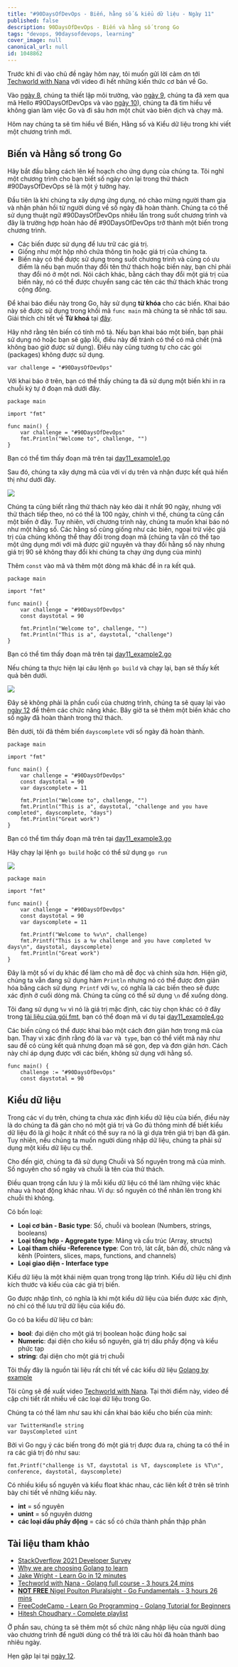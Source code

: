 ```yaml
---
title: "#90DaysOfDevOps - Biến, hằng số & kiểu dữ liệu - Ngày 11"
published: false
description: 90DaysOfDevOps - Biến và hằng số trong Go
tags: "devops, 90daysofdevops, learning"
cover_image: null
canonical_url: null
id: 1048862
---
```


Trước khi đi vào chủ đề ngày hôm nay, tôi muốn gửi lời cảm ơn tới [Techworld with Nana](https://www.youtube.com/watch?v=yyUHQIec83I) với video đi hết những kiến thức cơ bản về Go.

Vào [ngày 8](day08.md), chúng ta thiết lập môi trường, vào [ngày 9](day09.md), chúng ta đã xem qua mã Hello #90DaysOfDevOps và vào [ngày 10](day10.md)), chúng ta đã tìm hiểu về không gian làm việc Go và đi sâu hơn một chút vào biên dịch và chạy mã.

Hôm nay chúng ta sẽ tìm hiểu về Biến, Hằng số và Kiểu dữ liệu trong khi viết một chương trình mới.

## Biến và Hằng số trong Go

Hãy bắt đầu bằng cách lên kế hoạch cho ứng dụng của chúng ta. Tôi nghĩ một chương trình cho bạn biết số ngày còn lại trong thử thách #90DaysOfDevOps sẽ là một ý tưởng hay.

Đầu tiên là khi chúng ta xây dựng ứng dụng, nó chào mừng người tham gia và nhận phản hồi từ người dùng về số ngày đã hoàn thành. Chúng ta có thể sử dụng thuật ngữ #90DaysOfDevOps nhiều lần trong suốt chương trình và đây là trường hợp hoàn hảo để #90DaysOfDevOps trở thành một biến trong chương trình.

- Các biến được sử dụng để lưu trữ các giá trị.
- Giống như một hộp nhỏ chứa thông tin hoặc giá trị của chúng ta.
- Biến này có thể được sử dụng trong suốt chương trình và cũng có ưu điểm là nếu bạn muốn thay đổi tên thử thách hoặc biến này, bạn chỉ phải thay đổi nó ở một nơi. Nói cách khác, bằng cách thay đổi một giá trị của biến này, nó có thể được chuyển sang các tên các thử thách khác trong cộng đồng.

Để khai báo điều này trong Go, hãy sử dụng **từ khóa** cho các biến. Khai báo này sẽ được sử dụng trong khối mã `func main` mà chúng ta sẽ nhắc tới sau. Giải thích chi tết về **Từ khoá** tại [đây](https://go.dev/ref/spec#Keywords).

Hãy nhớ rằng tên biến có tính mô tả. Nếu bạn khai báo một biến, bạn phải sử dụng nó hoặc bạn sẽ gặp lỗi, điều này để tránh có thể có mã chết (mã không bao giờ được sử dụng). Điều này cũng tương tự cho các gói (packages) không được sử dụng.

```
var challenge = "#90DaysOfDevOps"
```

Với khai báo ở trên, bạn có thể thấy chúng ta đã sử dụng một biến khi in ra chuỗi ký tự ở đoạn mã dưới đây.

```
package main

import "fmt"

func main() {
    var challenge = "#90DaysOfDevOps"
    fmt.Println("Welcome to", challenge, "")
}
```

Bạn có thể tìm thấy đoạn mã trên tại [day11_example1.go](../../Days/Go/day11_example1.go)

Sau đó, chúng ta xây dựng mã của với ví dụ trên và nhận được kết quả hiển thị như dưới đây.

![](../../Days/Images/Day11_Go1.png)

Chúng ta cũng biết rằng thử thách này kéo dài ít nhất 90 ngày, nhưng với thử thách tiếp theo, nó có thể là 100 ngày, chính vì thế, chúng ta cũng cần một biến ở đây. Tuy nhiên, với chương trình này, chúng ta muốn khai báo nó như một hằng số. Các hằng số cũng giống như các biến, ngoại trừ việc giá trị của chúng không thể thay đổi trong đoạn mã (chúng ta vẫn có thể tạo một ứng dụng mới với mã được giữ nguyên và thay đổi hằng số này nhưng giá trị 90 sẽ không thay đổi khi chúng ta chạy ứng dụng của mình)

Thêm `const` vào mã và thêm một dòng mã khác để in ra kết quả.

```
package main

import "fmt"

func main() {
    var challenge = "#90DaysOfDevOps"
    const daystotal = 90

    fmt.Println("Welcome to", challenge, "")
    fmt.Println("This is a", daystotal, "challenge")
}
```

Bạn có thể tìm thấy đoạn mã trên tại [day11_example2.go](../../Days/Go/day11_example2.go)

Nếu chúng ta thực hiện lại câu lệnh `go build` và chạy lại, bạn sẽ thấy kết quả bên dưới.

![](../../Days/Images/Day11_Go2.png)

Đây sẽ không phải là phần cuối của chương trình, chúng ta sẽ quay lại vào [ngày 12](day12.md) để thêm các chức năng khác. Bây giờ ta sẽ thêm một biến khác cho số ngày đã hoàn thành trong thử thách.

Bên dưới, tôi đã thêm biến `dayscomplete` với số ngày đã hoàn thành.

```
package main

import "fmt"

func main() {
    var challenge = "#90DaysOfDevOps"
    const daystotal = 90
    var dayscomplete = 11

    fmt.Println("Welcome to", challenge, "")
    fmt.Println("This is a", daystotal, "challenge and you have completed", dayscomplete, "days")
    fmt.Println("Great work")
}
```

Bạn có thể tìm thấy đoạn mã trên tại [day11_example3.go](../../Days/Go/day11_example3.go)

Hãy chạy lại lệnh `go build` hoặc có thể sử dụng `go run`

![](../../Days/Images/Day11_Go3.png)

```
package main

import "fmt"

func main() {
	var challenge = "#90DaysOfDevOps"
	const daystotal = 90
	var dayscomplete = 11

	fmt.Printf("Welcome to %v\n", challenge)
	fmt.Printf("This is a %v challenge and you have completed %v days\n", daystotal, dayscomplete)
	fmt.Println("Great work")
}
```

Đây là một số ví dụ khác để làm cho mã dễ đọc và chỉnh sửa hơn. Hiện giờ, chúng ta vẫn đang sử dụng hàm `Println` nhưng nó có thể được đơn giản hóa bằng cách sử dụng` Printf` với `%v`, có nghĩa là các biến theo sẽ được xác định ở cuối dòng mã. Chúng ta cũng có thể sử dụng `\n` để xuống dòng.

Tôi đang sử dụng `%v` vì nó là giá trị mặc định, các tùy chọn khác có ở đây trong [tài liệu của gói fmt](https://pkg.go.dev/fmt), bạn có thể đoạn mã ví dụ tại [day11_example4.go](../../Days/Go/day11_example4.go)

Các biến cũng có thể được khai bảo một cách đơn giản hơn trong mã của bạn. Thay vì xác định rằng đó là `var` và` type`, bạn có thể viết mã này như sau để có cùng kết quả nhưng đoạn mã sẽ gọn, đẹp và đơn giản hơn. Cách này chỉ áp dụng được với các biến, không sử dụng với hằng số.

```
func main() {
    challenge := "#90DaysOfDevOps"
    const daystotal = 90
```

## Kiểu dữ liệu

Trong các ví dụ trên, chúng ta chưa xác định kiểu dữ liệu của biến, điều này là do chúng ta đã gán cho nó một giá trị và Go đủ thông minh để biết kiểu dữ liệu đó là gì hoặc ít nhất có thể suy ra nó là gì dựa trên giá trị bạn đã gán. Tuy nhiên, nếu chúng ta muốn người dùng nhập dữ liệu, chúng ta phải sử dụng một kiểu dữ liệu cụ thể.

Cho đến giờ, chúng ta đã sử dụng Chuỗi và Số nguyên trong mã của mình. Số nguyên cho số ngày và chuỗi là tên của thử thách.

Điều quan trọng cần lưu ý là mỗi kiểu dữ liệu có thể làm những việc khác nhau và hoạt động khác nhau. Ví dụ: số nguyên có thể nhân lên trong khi chuỗi thì không.

Có bốn loại:

- **Loại cơ bản - Basic type**: Số, chuỗi và boolean (Numbers, strings, booleans)
- **Loại tổng hợp - Aggregate type**: Mảng và cấu trúc (Array, structs)
- **Loại tham chiếu -Reference type**: Con trỏ, lát cắt, bản đồ, chức năng và kênh (Pointers, slices, maps, functions, and channels)
- **Loại giao diện - Interface type**

Kiểu dữ liệu là một khái niệm quan trọng trong lập trình. Kiểu dữ liệu chỉ định kích thước và kiểu của các giá trị biến.

Go được nhập tĩnh, có nghĩa là khi một kiểu dữ liệu của biến được xác định, nó chỉ có thể lưu trữ dữ liệu của kiểu đó.

Go có ba kiểu dữ liệu cơ bản:

- **bool**: đại diện cho một giá trị boolean hoặc đúng hoặc sai
- **Numeric**: đại diện cho kiểu số nguyên, giá trị dấu phẩy động và kiểu phức tạp
- **string**: đại diện cho một giá trị chuỗi

Tôi thấy đây là nguồn tài liệu rất chi tết về các kiểu dữ liệu [Golang by example](https://golangbyexample.com/all-data-types-in-golang-with-examples/)

Tôi cũng sẽ đề xuất video [Techworld with Nana](https://www.youtube.com/watch?v=yyUHQIec83I&t=2023s). Tại thời điểm này, video đề cập chi tiết rất nhiều về các loại dữ liệu trong Go.

Chúng ta có thể làm như sau khi cần khai báo kiểu cho biến của mình:

```
var TwitterHandle string
var DaysCompleted uint
```

Bởi vì Go ngụ ý các biến trong đó một giá trị được đưa ra, chúng ta có thể in ra các giá trị đó như sau:

```
fmt.Printf("challenge is %T, daystotal is %T, dayscomplete is %T\n", conference, daystotal, dayscomplete)
```

Có nhiều kiểu số nguyên và kiểu float khác nhau, các liên kết ở trên sẽ trình bày chi tiết về những kiểu này.

- **int** = số nguyên
- **unint** = số nguyên dương
- **các loại dấu phẩy động** = các số có chứa thành phần thập phân

## Tài liệu tham khảo

- [StackOverflow 2021 Developer Survey](https://insights.stackoverflow.com/survey/2021)
- [Why we are choosing Golang to learn](https://www.youtube.com/watch?v=7pLqIIAqZD4&t=9s)
- [Jake Wright - Learn Go in 12 minutes](https://www.youtube.com/watch?v=C8LgvuEBraI&t=312s)
- [Techworld with Nana - Golang full course - 3 hours 24 mins](https://www.youtube.com/watch?v=yyUHQIec83I)
- [**NOT FREE** Nigel Poulton Pluralsight - Go Fundamentals - 3 hours 26 mins](https://www.pluralsight.com/courses/go-fundamentals)
- [FreeCodeCamp - Learn Go Programming - Golang Tutorial for Beginners](https://www.youtube.com/watch?v=YS4e4q9oBaU&t=1025s)
- [Hitesh Choudhary - Complete playlist](https://www.youtube.com/playlist?list=PLRAV69dS1uWSR89FRQGZ6q9BR2b44Tr9N)

Ở phần sau, chúng ta sẽ thêm một số chức năng nhập liệu của người dùng vào chương trình để người dùng có thể trả lời câu hỏi đã hoàn thành bao nhiêu ngày.

Hẹn gặp lại tại [ngày 12](day12.md).
